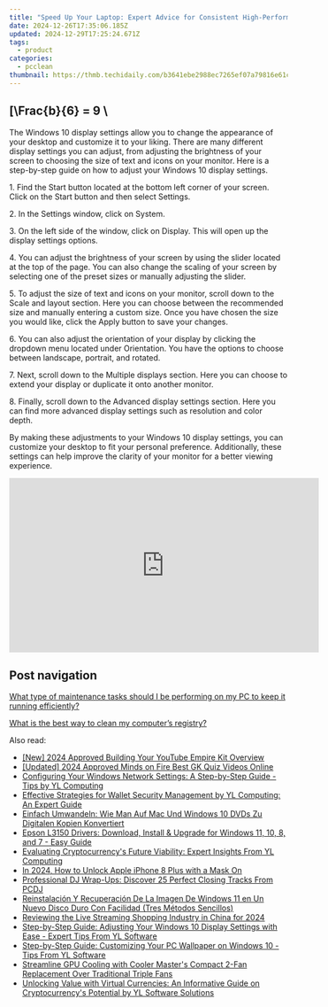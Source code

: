 ```yaml
---
title: "Speed Up Your Laptop: Expert Advice for Consistent High-Performance - YL Computing Solutions"
date: 2024-12-26T17:35:06.185Z
updated: 2024-12-29T17:25:24.671Z
tags:
  - product
categories:
  - pcclean
thumbnail: https://thmb.techidaily.com/b3641ebe2988ec7265ef07a79816e61c990d023d2c0afe9a3bce0644ce087752.jpg
---
```


## \[\Frac{b}{6} = 9 \

The Windows 10 display settings allow you to change the appearance of your desktop and customize it to your liking. There are many different display settings you can adjust, from adjusting the brightness of your screen to choosing the size of text and icons on your monitor. Here is a step-by-step guide on how to adjust your Windows 10 display settings. 

1\. Find the Start button located at the bottom left corner of your screen. Click on the Start button and then select Settings.

2\. In the Settings window, click on System.

3\. On the left side of the window, click on Display. This will open up the display settings options. 

4\. You can adjust the brightness of your screen by using the slider located at the top of the page. You can also change the scaling of your screen by selecting one of the preset sizes or manually adjusting the slider.

5\. To adjust the size of text and icons on your monitor, scroll down to the Scale and layout section. Here you can choose between the recommended size and manually entering a custom size. Once you have chosen the size you would like, click the Apply button to save your changes.

6\. You can also adjust the orientation of your display by clicking the dropdown menu located under Orientation. You have the options to choose between landscape, portrait, and rotated.

7\. Next, scroll down to the Multiple displays section. Here you can choose to extend your display or duplicate it onto another monitor.

8\. Finally, scroll down to the Advanced display settings section. Here you can find more advanced display settings such as resolution and color depth. 

By making these adjustments to your Windows 10 display settings, you can customize your desktop to fit your personal preference. Additionally, these settings can help improve the clarity of your monitor for a better viewing experience.

<!-- affiliate ads begin -->
<iframe width="560" height="315" src="https://www.youtube.com/embed/8Y-k_3N-0OI?si=1J-aFBXLJl5b3x4h" title="YouTube video player" frameborder="0" allow="accelerometer; autoplay; clipboard-write; encrypted-media; gyroscope; picture-in-picture; web-share" referrerpolicy="strict-origin-when-cross-origin" allowfullscreen></iframe>
<!-- affiliate ads end -->

## Post navigation

[What type of maintenance tasks should I be performing on my PC to keep it running efficiently?](https://tools.techidaily.com/pcclean/products/)

[What is the best way to clean my computer’s registry?](https://tools.techidaily.com/pcclean/products/)

<ins class="adsbygoogle"
     style="display:block"
     data-ad-format="autorelaxed"
     data-ad-client="ca-pub-7571918770474297"
     data-ad-slot="1223367746"></ins>

<ins class="adsbygoogle"
     style="display:block"
     data-ad-client="ca-pub-7571918770474297"
     data-ad-slot="8358498916"
     data-ad-format="auto"
     data-full-width-responsive="true"></ins>

<span class="atpl-alsoreadstyle">Also read:</span>
<div><ul>
<li><a href="https://facebook-record-videos.techidaily.com/new-2024-approved-building-your-youtube-empire-kit-overview/"><u>[New] 2024 Approved Building Your YouTube Empire Kit Overview</u></a></li>
<li><a href="https://fox-boxes.techidaily.com/updated-2024-approved-minds-on-fire-best-gk-quiz-videos-online/"><u>[Updated] 2024 Approved Minds on Fire Best GK Quiz Videos Online</u></a></li>
<li><a href="https://win-updates.techidaily.com/configuring-your-windows-network-settings-a-step-by-step-guide-tips-by-yl-computing/"><u>Configuring Your Windows Network Settings: A Step-by-Step Guide - Tips by YL Computing</u></a></li>
<li><a href="https://win-updates.techidaily.com/effective-strategies-for-wallet-security-management-by-yl-computing-an-expert-guide/"><u>Effective Strategies for Wallet Security Management by YL Computing: An Expert Guide</u></a></li>
<li><a href="https://discover-hacks.techidaily.com/einfach-umwandeln-wie-man-auf-mac-und-windows-10-dvds-zu-digitalen-kopien-konvertiert/"><u>Einfach Umwandeln: Wie Man Auf Mac Und Windows 10 DVDs Zu Digitalen Kopien Konvertiert</u></a></li>
<li><a href="https://driver-download.techidaily.com/1722967039375-epson-l3150-drivers-download-install-and-upgrade-for-windows-11-10-8-and-7-easy-guide/"><u>Epson L3150 Drivers: Download, Install & Upgrade for Windows 11, 10, 8, and 7 - Easy Guide</u></a></li>
<li><a href="https://win-updates.techidaily.com/evaluating-cryptocurrencys-future-viability-expert-insights-from-yl-computing/"><u>Evaluating Cryptocurrency's Future Viability: Expert Insights From YL Computing</u></a></li>
<li><a href="https://ios-unlock.techidaily.com/in-2024-how-to-unlock-apple-iphone-8-plus-with-a-mask-on-by-drfone-ios/"><u>In 2024, How to Unlock Apple iPhone 8 Plus with a Mask On</u></a></li>
<li><a href="https://win-updates.techidaily.com/professional-dj-wrap-ups-discover-25-perfect-closing-tracks-from-pcdj/"><u>Professional DJ Wrap-Ups: Discover 25 Perfect Closing Tracks From PCDJ</u></a></li>
<li><a href="https://win-webmaster.techidaily.com/reinstalacion-y-recuperacion-de-la-imagen-de-windows-11-en-un-nuevo-disco-duro-con-facilidad-tres-metodos-sencillos/"><u>Reinstalación Y Recuperación De La Imagen De Windows 11 en Un Nuevo Disco Duro Con Facilidad (Tres Métodos Sencillos)</u></a></li>
<li><a href="https://ai-live-streaming.techidaily.com/reviewing-the-live-streaming-shopping-industry-in-china-for-2024/"><u>Reviewing the Live Streaming Shopping Industry in China for 2024</u></a></li>
<li><a href="https://win-updates.techidaily.com/step-by-step-guide-adjusting-your-windows-10-display-settings-with-ease-expert-tips-from-yl-software/"><u>Step-by-Step Guide: Adjusting Your Windows 10 Display Settings with Ease - Expert Tips From YL Software</u></a></li>
<li><a href="https://win-updates.techidaily.com/step-by-step-guide-customizing-your-pc-wallpaper-on-windows-10-tips-from-yl-software/"><u>Step-by-Step Guide: Customizing Your PC Wallpaper on Windows 10 - Tips From YL Software</u></a></li>
<li><a href="https://hardware-tips.techidaily.com/streamline-gpu-cooling-with-cooler-masters-compact-2-fan-replacement-over-traditional-triple-fans/"><u>Streamline GPU Cooling with Cooler Master's Compact 2-Fan Replacement Over Traditional Triple Fans</u></a></li>
<li><a href="https://win-updates.techidaily.com/unlocking-value-with-virtual-currencies-an-informative-guide-on-cryptocurrencys-potential-by-yl-software-solutions/"><u>Unlocking Value with Virtual Currencies: An Informative Guide on Cryptocurrency's Potential by YL Software Solutions</u></a></li>
</ul></div>

